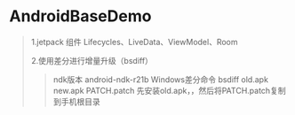 # AndroidBaseDemo
>1.jetpack 组件 Lifecycles、LiveData、ViewModel、Room
>>
>2.使用差分进行增量升级（bsdiff）
>>ndk版本 android-ndk-r21b
>>Windows差分命令 bsdiff old.apk new.apk PATCH.patch
>>先安装old.apk，，然后将PATCH.patch复制到手机根目录
